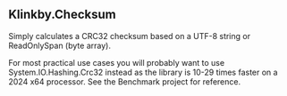 ﻿Klinkby.Checksum
---

Simply calculates a CRC32 checksum based on a UTF-8 string or ReadOnlySpan<byte> (byte array).

For most practical use cases you will probably want to use System.IO.Hashing.Crc32 instead as the 
library is 10-29 times faster on a 2024 x64 processor. See the Benchmark project for reference.
